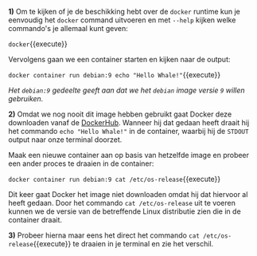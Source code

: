 **1)** Om te kijken of je de beschikking hebt over de `docker` runtime kun je eenvoudig het `docker` command uitvoeren en met `--help` kijken welke commando's je allemaal kunt geven:

`docker`{{execute}}

Vervolgens gaan we een container starten en kijken naar de output:

`docker container run debian:9 echo "Hello Whale!"`{{execute}}

*Het `debian:9` gedeelte geeft aan dat we het `debian` image versie `9` willen gebruiken.*

**2)** Omdat we nog nooit dit image hebben gebruikt gaat Docker deze downloaden vanaf de [DockerHub](https://hub.docker.com/). Wanneer hij dat gedaan heeft draait hij het commando `echo "Hello Whale!"` in de container, waarbij hij de `STDOUT` output naar onze terminal doorzet.

Maak een nieuwe container aan op basis van hetzelfde image en probeer een ander proces te draaien in de container:

`docker container run debian:9 cat /etc/os-release`{{execute}}

Dit keer gaat Docker het image niet downloaden omdat hij dat hiervoor al heeft gedaan. Door het commando `cat /etc/os-release` uit te voeren kunnen we de versie van de betreffende Linux distributie zien die in de container draait.

**3)** Probeer hierna maar eens het direct het commando `cat /etc/os-release`{{execute}} te draaien in je terminal en zie het verschil. 